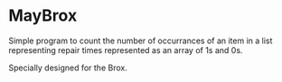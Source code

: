 # MayBrox
Simple program to count the number of occurrances of an item in a list representing repair times represented as an array of 1s and 0s.

Specially designed for the Brox. 
